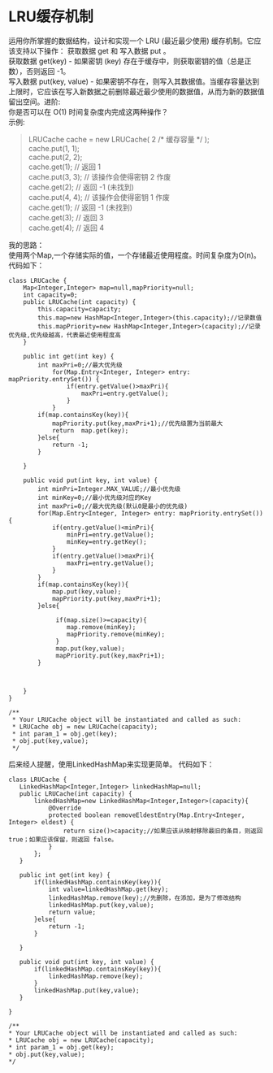 # LRU缓存机制
运用你所掌握的数据结构，设计和实现一个  LRU (最近最少使用) 缓存机制。它应该支持以下操作： 获取数据 get 和 写入数据 put 。  
获取数据 get(key) - 如果密钥 (key) 存在于缓存中，则获取密钥的值（总是正数），否则返回 -1。  
写入数据 put(key, value) - 如果密钥不存在，则写入其数据值。当缓存容量达到上限时，它应该在写入新数据之前删除最近最少使用的数据值，从而为新的数据值留出空间。进阶:  
你是否可以在 O(1) 时间复杂度内完成这两种操作？  
示例:
>LRUCache cache = new LRUCache( 2 /* 缓存容量 */ );  
cache.put(1, 1);  
cache.put(2, 2);  
cache.get(1);       // 返回  1  
cache.put(3, 3);    // 该操作会使得密钥 2 作废  
cache.get(2);       // 返回 -1 (未找到)  
cache.put(4, 4);    // 该操作会使得密钥 1 作废  
cache.get(1);       // 返回 -1 (未找到)  
cache.get(3);       // 返回  3  
cache.get(4);       // 返回  4 

我的思路：  
使用两个Map,一个存储实际的值，一个存储最近使用程度。时间复杂度为O(n)。  
代码如下：
```
class LRUCache {
    Map<Integer,Integer> map=null,mapPriority=null;
    int capacity=0;
    public LRUCache(int capacity) {
        this.capacity=capacity;
        this.map=new HashMap<Integer,Integer>(this.capacity);//记录数值
        this.mapPriority=new HashMap<Integer,Integer>(capacity);//记录优先级,优先级越高，代表最近使用程度高
    }
    
    public int get(int key) {
        int maxPri=0;//最大优先级
            for(Map.Entry<Integer, Integer> entry: mapPriority.entrySet()) {  
                if(entry.getValue()>maxPri){
                    maxPri=entry.getValue();
                }
            }
        if(map.containsKey(key)){
            mapPriority.put(key,maxPri+1);//优先级置为当前最大
            return  map.get(key);
        }else{
            return -1;
        }
            
    }
    
    public void put(int key, int value) {
        int minPri=Integer.MAX_VALUE;//最小优先级
        int minKey=0;//最小优先级对应的Key
        int maxPri=0;//最大优先级(默认0是最小的优先级)
        for(Map.Entry<Integer, Integer> entry: mapPriority.entrySet()) { 
            if(entry.getValue()<minPri){
                minPri=entry.getValue();
                minKey=entry.getKey();
            } 
            if(entry.getValue()>maxPri){
                maxPri=entry.getValue();
            }
        }
        if(map.containsKey(key)){
            map.put(key,value);
            mapPriority.put(key,maxPri+1);
        }else{
           
             if(map.size()>=capacity){
                map.remove(minKey);
                mapPriority.remove(minKey);
             }
             map.put(key,value);
             mapPriority.put(key,maxPri+1);  
        }
        
        
        
    }
}

/**
 * Your LRUCache object will be instantiated and called as such:
 * LRUCache obj = new LRUCache(capacity);
 * int param_1 = obj.get(key);
 * obj.put(key,value);
 */
 ```
 后来经人提醒，使用LinkedHashMap来实现更简单。
 代码如下：
 ```
 class LRUCache {  
    LinkedHashMap<Integer,Integer> linkedHashMap=null;
    public LRUCache(int capacity) {
        linkedHashMap=new LinkedHashMap<Integer,Integer>(capacity){
            @Override
            protected boolean removeEldestEntry(Map.Entry<Integer, Integer> eldest) {
                return size()>capacity;//如果应该从映射移除最旧的条目，则返回 true；如果应该保留，则返回 false。
            }
        };
    }
    
    public int get(int key) {
        if(linkedHashMap.containsKey(key)){
            int value=linkedHashMap.get(key);
            linkedHashMap.remove(key);//先删除，在添加，是为了修改结构
            linkedHashMap.put(key,value);
            return value;
        }else{
            return -1;
        }
        
    }
    
    public void put(int key, int value) {
        if(linkedHashMap.containsKey(key)){
            linkedHashMap.remove(key);
        }
        linkedHashMap.put(key,value);
    }
    
}

/**
 * Your LRUCache object will be instantiated and called as such:
 * LRUCache obj = new LRUCache(capacity);
 * int param_1 = obj.get(key);
 * obj.put(key,value);
 */
 ```

